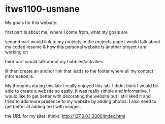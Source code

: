 # itws1100-usmane

My goals for this website:

first part is about me, where i come from, what my goals are

second part would link to my projects
    in the projects page i would talk about my coded resume & how this personal website is another project i am working on

third part would talk about my hobbies/activities

ill then create an anchor link that leads to the footer where all my contact information is.



My thoughts during this lab:
I really enjoyed this lab. I didnt think I would be able to create a website so easily. It was really simple and informative. I would like to get better with decorating the website but I still liked it and tried to add more presence to my website by adding photos. I also need to get better at adding text with images.

the URL for my site(i think):
http://127.0.0.1:3000/index.html